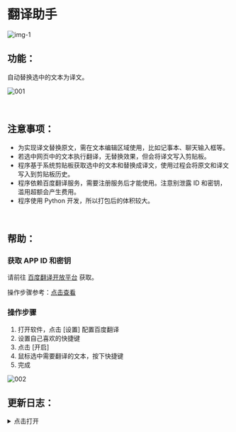# 翻译助手
![img-1](https://github.com/user-attachments/assets/298102c6-2f5e-47c9-a800-0b1419cda182)


## 功能：

自动替换选中的文本为译文。

![001](https://github.com/user-attachments/assets/c71b6245-0620-424f-9281-8814718f1ee9)

<br>

## 注意事项：

- 为实现译文替换原文，需在文本编辑区域使用，比如记事本、聊天输入框等。
- 若选中网页中的文本执行翻译，无替换效果，但会将译文写入剪贴板。
- 程序基于系统剪贴板获取选中的文本和替换成译文，使用过程会将原文和译文写入到剪贴板历史。
- 程序依赖百度翻译服务，需要注册服务后才能使用。注意别泄露 ID 和密钥，滥用超额会产生费用。
- 程序使用 Python 开发，所以打包后的体积较大。
<br>

## 帮助：
### 获取 APP ID 和密钥
请前往 [百度翻译开放平台](https://fanyi-api.baidu.com/product/11) 获取。

操作步骤参考：[点击查看](https://bobtranslate.com/service/translate/baidu.html)

### 操作步骤
1. 打开软件，点击 [设置] 配置百度翻译
2. 设置自己喜欢的快捷键
3. 点击 [开启]
4. 鼠标选中需要翻译的文本，按下快捷键
5. 完成

![002](https://github.com/user-attachments/assets/74cc1163-aa5e-4bfe-beb0-9d3c779b76a0)

## 更新日志：
<details><summary>点击打开</summary>

**v0.2.2  2024年12月31日**
- 使用更加现代化的 GUI 工具 wxPython 重构了界面

**v0.1.0  2024年12月16日**
- 初代版本发布
- 使用 tkinter 构建

</details>
<br>
